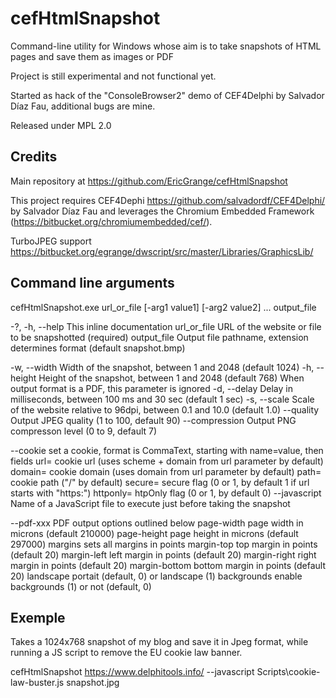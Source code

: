 # cefHtmlSnapshot 

Command-line utility for Windows whose aim is to take snapshots of HTML pages and save them as images or PDF

Project is still experimental and not functional yet.

Started as hack of the "ConsoleBrowser2" demo of CEF4Delphi by Salvador Díaz Fau, additional bugs are mine.

Released under MPL 2.0

## Credits

Main repository at https://github.com/EricGrange/cefHtmlSnapshot

This project requires CEF4Dephi  https://github.com/salvadordf/CEF4Delphi/ by Salvador Díaz Fau
and leverages the Chromium Embedded Framework (https://bitbucket.org/chromiumembedded/cef/).

TurboJPEG support https://bitbucket.org/egrange/dwscript/src/master/Libraries/GraphicsLib/

## Command line arguments

cefHtmlSnapshot.exe url_or_file [-arg1 value1] [-arg2 value2] ... output_file

  -?, -h, --help    This inline documentation
  url_or_file       URL of the website or file to be snapshotted (required)
  output_file       Output file pathname, extension determines format (default snapshot.bmp)

  -w, --width       Width of the snapshot, between 1 and 2048 (default 1024)
  -h, --height      Height of the snapshot, between 1 and 2048 (default 768)
                    When output format is a PDF, this parameter is ignored
  -d, --delay       Delay in milliseconds, between 100 ms and 30 sec (default 1 sec)
  -s, --scale       Scale of the website relative to 96dpi, between 0.1 and 10.0 (default 1.0)
  --quality         Output JPEG quality (1 to 100, default 90)
  --compression     Output PNG compresson level (0 to 9, default 7)

  --cookie          set a cookie, format is CommaText, starting with name=value, then fields
                    url=       cookie url (uses scheme + domain from url parameter by default)
                    domain=    cookie domain (uses domain from url parameter by default)
                    path=      cookie path ("/" by default)
                    secure=    secure flag (0 or 1, by default 1 if url starts with "https:")
                    httponly=  htpOnly flag (0 or 1, by default 0)
  --javascript      Name of a JavaScript file to execute just before taking the snapshot

  --pdf-xxx         PDF output options outlined below
        page-width      page width in microns (default 210000)
        page-height     page height in microns (default 297000)
        margins         sets all margins in points
        margin-top      top margin in points (default 20)
        margin-left     left margin in points (default 20)
        margin-right    right margin in points (default 20)
        margin-bottom   bottom margin in points (default 20)
        landscape       portait (default, 0) or landscape (1)
        backgrounds     enable backgrounds (1) or not (default, 0)
		
## Exemple

Takes a 1024x768 snapshot of my blog and save it in Jpeg format, while running a JS script
to remove the EU cookie law banner.

cefHtmlSnapshot https://www.delphitools.info/ --javascript Scripts\cookie-law-buster.js snapshot.jpg